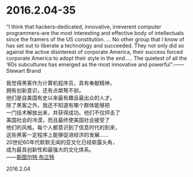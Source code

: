 2016.2.04-35
============
“I think that hackers–dedicated, innovative, irreverent computer programmers–are the most interesting and effective body of intellectuals since the framers of the US constitution. … No other group that I know of has set out to liberate a technology and succeeded. They not only did so against the active disinterest of corporate America, their success forced corporate America to adopt their style in the end….. The quietest of all the ‘60s subcultures has emerged as the most innovative and powerful”.——Stewart Brand

我觉得黑客作为计算机程序员，具有奉献精神，  
拥有创新意识，还有点桀骜不驯，  
他们是自美国有史以来最有趣且最出众的人才。  
除了黑客之外，我还不知道有哪个群体能够把  
一门技术解放出来，并获得成功。他们不仅抨击了  
美国社会的冷漠，而且最终使美国社会接受了  
他们的风格。每个人都意识到了信息时代的到来，  
这些黑客一定程序上能够促进经济的发展……  
20世纪60年代默默无闻的亚文化已经崭露头角，  
成为最具创新性和最强大的文化体系。  
——[斯图尔特·布兰特](https://zh.wikipedia.org/wiki/%E6%96%AF%E5%9B%BE%E5%B0%94%E7%89%B9%C2%B7%E5%B8%83%E5%85%B0%E7%89%B9)

2016.2.04